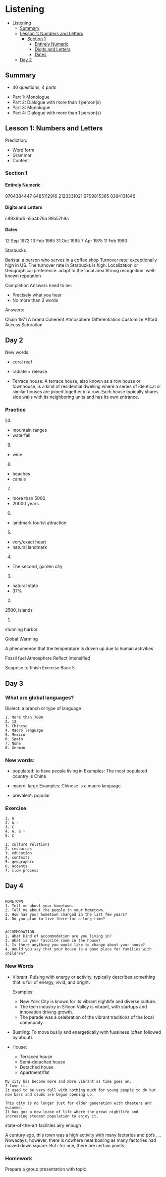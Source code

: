 # Listening

<!--toc:start-->

- [Listening](#listening)
  - [Summary](#summary)
  - [Lesson 1: Numbers and Letters](#lesson-1-numbers-and-letters)
    - [Section 1](#section-1)
      - [Entirely Numeric](#entirely-numeric)
      - [Digits and Letters](#digits-and-letters)
      - [Dates](#dates)
  - [Day 2](#day-2)

<!--toc:end-->

## Summary

- 40 questions, 4 parts

* Part 1: Monologue
* Part 2: Dialogue with more than 1 person(s)
* Part 3: Monologue
* Part 4: Dialogue with more than 1 person(s)

## Lesson 1: Numbers and Letters

Prediction:

- Word form
- Grammar
- Content

### Section 1

#### Entirely Numeric

9704384447
8485112916
2123331021
9709815365
8384131846

#### Digits and Letters

c8936br5
h5a4b76a
99a57h9a

#### Dates

12 Sep 1972
13 Feb 1985
31 Oct 1995
7 Apr 1975
11 Feb 1990

Starbucks

Barista: a person who serves in a coffee shop
Turnover rate: exceptionally high in US. The turnover rate in Starbucks is high.
Localization or Geographical preference: adapt to the local area
Strong recognition: well-known reputation

Completion Answers need to be:

- Precisely what you hear
- No more than 3 words

Answers:

Chain
1971
A brand
Coherent
Atmosphere
Differentiation
Customize
Afford
Access
Saturation

## Day 2

New words:

- coral reef

- radiate = release

- Terrace house: A terrace house, also known as a row house or townhouse, is a kind of residential dwelling where a series of identical or similar houses are joined together in a row. Each house typically shares side walls with its neighboring units and has its own entrance.

### Practice

10.

- mountain ranges
- waterfall

9.

- wine

8.

- beaches
- canals

7.

- more than 5000
- 20000 years

6.

- landmark tourist attraction

5.

- very/exact heart
- natural landmark

4.

- The second, garden city

3.

- natural state
- 37%

2.

2500, islands

1.

stunning harbor

Global Warming

A phenomenon that the temperature is driven up due to human activities

Fossil fuel
Atmosphere
Reflect
Intensified

Suppose to finish Exercise Book 5

## Day 3

### What are global languages?

Dialect: a branch or type of language

```
1. More than 7000
2. 12
3. Chinese
4. Macro language
5. Mexico
6. Spain
7. None
8. German
```

### New words:

- populated: to have people living in
  Examples: The most populated country is China

- macro: large
  Examples: Chinese is a macro language

- prevalent: popular

### Exercise

```
1. A
2. A -
3. C
4. A, B -
5. C
```

```
1. culture relations
2. resources
3. education
4. contexts
5. geographic
6. accents
7. slow process
```

## Day 4

```

HOMETOWN
1. Tell me about your hometown.
2. Tell me about the people in your hometown.
3. How has your hometown changed in the last few years?
4. Do you plan to live there for a long time?


ACCOMMODATION
1. What kind of accommodation are you living in?
2. What is your favorite room in the house?
3. Is there anything you would like to change about your house?
4. Would you say that your house is a good place for families with children?

```

### New Words

- Vibrant: Pulsing with energy or activity, typically describes something that is full of energy, vivid, and bright.

  Examples:

  - New York City is known for its vibrant nightlife and diverse culture.
  - The tech industry in Silicon Valley is vibrant, with startups and innovation driving growth.
  - The parade was a celebration of the vibrant traditions of the local community.

- Bustling: To move busily and energetically with fussiness (often followed by about).

- House:

  - Terraced house
  - Semi-detached house
  - Detached house
  - Apartment/flat

```
My city has become more and more vibrant as time goes on.
I love it.
It used to be very dull with nothing much for young people to do but now bars and clubs are begun opening up.

This city is no longer just for older generation with theaters and musuems.
It has got a new lease of life where the great nightlife and increasing student population to enjoy it.
```

state-of-the-art facilities
airy enough

A century ago, this town was a high activity with many factories and pofs ....
Nowadays, however, there is nowhere near bosling as many factories had moved down square. But i for one, there are certain points

### Homework

Prepare a group presentation with topic.

